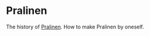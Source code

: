 # Pralinen

The history of [Pralinen](https://www.wattpad.com/1206290412-the-story-of-pralinen-nougat-and-chocolate).
How to make Pralinen by oneself. 
